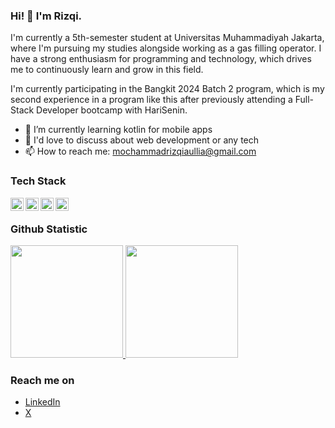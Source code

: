 ### Hi! 👋 I'm Rizqi.

I'm currently a 5th-semester student at Universitas Muhammadiyah Jakarta, where I'm pursuing my studies alongside working as a gas filling operator. I have a strong enthusiasm for programming and technology, which drives me to continuously learn and grow in this field. 

I'm currently participating in the Bangkit 2024 Batch 2 program, which is my second experience in a program like this after previously attending a Full-Stack Developer bootcamp with HariSenin.

- 🌱 I’m currently learning kotlin for mobile apps
- 💬 I'd love to discuss about web development or any tech
- 📫 How to reach me: mochammadrizqiaullia@gmail.com

### Tech Stack
  <a href="#"><img align="left" alt="JavaScript" title="JavaScript" width="21px" src="https://upload.wikimedia.org/wikipedia/commons/9/99/Unofficial_JavaScript_logo_2.svg" /></a>
  <a href="https://nodejs.org/"><img align="left" alt="NodeJS" title="NodeJS" width="21px" src="https://seeklogo.com/images/N/nodejs-logo-FBE122E377-seeklogo.com.png" /></a>
  <a href="https://reactjs.org/"><img align="left" alt="React" title="React" width="21px" src="https://cdn.worldvectorlogo.com/logos/react-2.svg" /></a>
  <a href="https://kotlinlang.org/"><img align="left" alt="Kotlin" title="Kotlin" width="21px" src="https://upload.wikimedia.org/wikipedia/commons/0/06/Kotlin_Icon.svg" /></a>
  <br>
  
### Github Statistic
<p align="left">
<a href="https://github.com/rizqiau">
  <img height="180em" src="https://github-readme-stats-eight-theta.vercel.app/api?username=rizqiau&show_icons=true&theme=algolia&include_all_commits=true&count_private=true"/>
  <img height="180em" src="https://github-readme-stats-eight-theta.vercel.app/api/top-langs/?username=rizqiau&layout=compact&langs_count=8&theme=algolia"/>
</a>
</p>

### Reach me on
- <a href="https://linkedin.com/in/rizqiau/">LinkedIn</a>
- <a href="https://x.com/rizqiau_">X</a>
